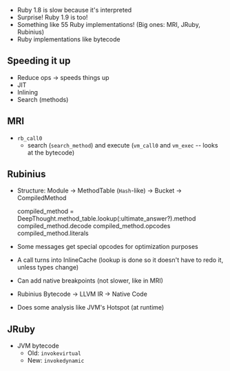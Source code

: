 * Ruby 1.8 is slow because it's interpreted
* Surprise!  Ruby 1.9 is too!
* Something like 55 Ruby implementations! (Big ones: MRI, JRuby, Rubinius)
* Ruby implementations like bytecode

Speeding it up
--------------

* Reduce ops -> speeds things up
* JIT
* Inlining
* Search (methods)

MRI
---

* `rb_call0`
  * search (`search_method`) and execute (`vm_call0` and `vm_exec` -- looks at the bytecode)

Rubinius
--------

* Structure: Module -> MethodTable (`Hash`-like) -> Bucket -> CompiledMethod

    compiled_method = DeepThought.method_table.lookup(:ultimate_answer?).method
    compiled_method.decode
    compiled_method.opcodes
    compiled_method.literals

* Some messages get special opcodes for optimization purposes
* A call turns into InlineCache (lookup is done so it doesn't have to redo it, unless types change)
* Can add native breakpoints (not slower, like in MRI)
* Rubinius Bytecode -> LLVM IR -> Native Code
* Does some analysis like JVM's Hotspot (at runtime)

JRuby
-----

* JVM bytecode
  * Old: `invokevirtual`
  * New: `invokedynamic`


